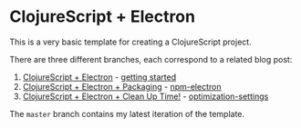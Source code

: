 # ClojureScript + Electron

This is a very basic template for creating a ClojureScript project.

There are three different branches, each correspond to a related blog post:

1. [ClojureScript + Electron](https://owensd.io/2017/02/06/clojurescript-electron/) - [getting started](https://github.com/owensd/electron-blog-post-sample/tree/getting-started)
2. [ClojureScript + Electron + Packaging](https://owensd.io/2017/02/08/clojurescript-electron-packaging/) - [npm-electron](https://github.com/owensd/electron-blog-post-sample/tree/npm-electron)
3. [ClojureScript + Electron + Clean Up Time!](https://owensd.io/2017/02/10/clojurescript-electron-clean-up-time/) - [optimization-settings](https://github.com/owensd/electron-blog-post-sample/tree/optimization-settings)

The `master` branch contains my latest iteration of the template.
